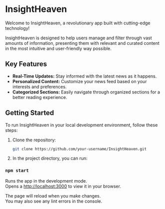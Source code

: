 # InsightHeaven

Welcome to InsightHeaven, a revolutionary app built with cutting-edge technology!

InsightHeaven is designed to help users manage and filter through vast amounts of information, presenting them with relevant and curated content in the most intuitive and user-friendly way possible.

## Key Features

- **Real-Time Updates:** Stay informed with the latest news as it happens.
- **Personalized Content:** Customize your news feed based on your interests and preferences.
- **Categorized Sections:** Easily navigate through organized sections for a better reading experience.

## Getting Started

To run InsightHeaven in your local development environment, follow these steps:

1. Clone the repository:

   ```bash
   git clone https://github.com/your-username/InsightHeaven.git

2. In the project directory, you can run:

### `npm start`

Runs the app in the development mode.\
Opens a [http://localhost:3000](http://localhost:3000) to view it in your browser.

The page will reload when you make changes.\
You may also see any lint errors in the console.